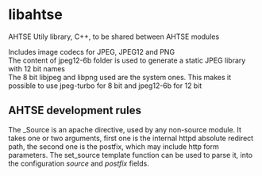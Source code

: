 # libahtse

AHTSE Utily library, C++, to be shared between AHTSE modules

Includes image codecs for JPEG, JPEG12 and PNG  
The content of jpeg12-6b folder is used to generate a static JPEG library with 12 bit names  
The 8 bit libjpeg and libpng used are the system ones. This makes it possible to use 
jpeg-turbo for 8 bit and jpeg12-6b for 12 bit

## AHTSE development rules

The _Source is an apache directive, used by any non-source module.  It takes one or two 
arguments, first one is the internal httpd absolute redirect path, the second one is the 
postfix, which may include http form parameters.  The set_source template function can 
be used to parse it, into the configuration _source_ and _postfix_ fields.  

